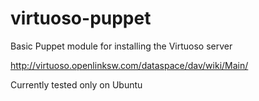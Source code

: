 virtuoso-puppet
===============

Basic Puppet module for installing the Virtuoso server

http://virtuoso.openlinksw.com/dataspace/dav/wiki/Main/

Currently tested only on Ubuntu
